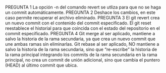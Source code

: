 ﻿PREGUNTA 1
	La opción -n del comando revert se utliza para que no se haga un commit automáticamente.
PREGUNTA 2
	Deshace los cambios, en este caso permite recuperar el archivo eliminado.
PREGUNTA 3
	El git revert crea un nuevo commit con el contenido del commit especificado.
	El git reset reestablece el historial para que coincida con el estado del repositorio en el commit especificado.
PREGUNTA 4
	Git merge al ser aplicado, mantiene a salvo la historia de la rama secundaria, ya que crea un nuevo commit que une ambas ramas sin eliminarlas.
	Git rebase al ser aplicado, NO mantiene a salvo la historia de la rama secundaria, sino que “re-escribe” la historia de la rama principal integrando los commits de la rama secundaria en la rama principal, no crea un commit de unión adicional, sino que cambia el puntero (HEAD) al último commit que ubica.